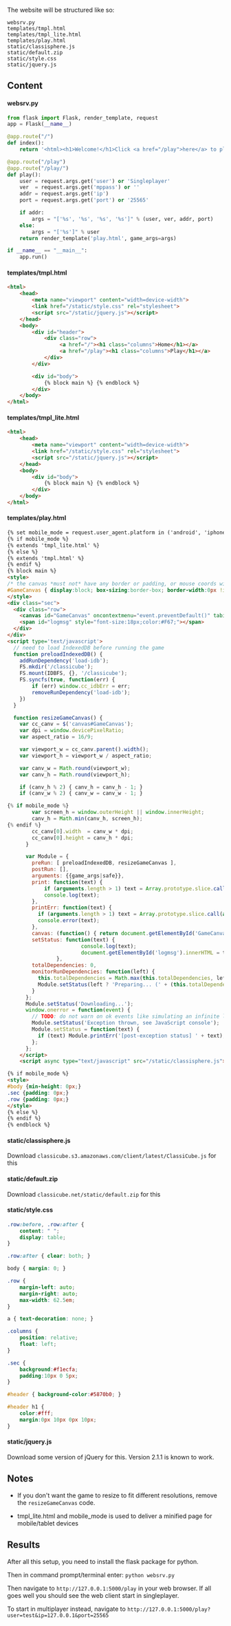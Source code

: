 The website will be structured like so:

```
websrv.py
templates/tmpl.html
templates/tmpl_lite.html
templates/play.html
static/classisphere.js
static/default.zip
static/style.css
static/jquery.js
```

## Content
#### websrv.py
```Python
from flask import Flask, render_template, request
app = Flask(__name__)

@app.route("/")
def index():
    return '<html><h1>Welcome!</h1>Click <a href="/play">here</a> to play</h1></html>'

@app.route("/play")
@app.route("/play/")
def play():
    user = request.args.get('user') or 'Singleplayer'
    ver  = request.args.get('mppass') or ''
    addr = request.args.get('ip')
    port = request.args.get('port') or '25565'

    if addr:
        args = "['%s', '%s', '%s', '%s']" % (user, ver, addr, port)
    else:
        args = "['%s']" % user
    return render_template('play.html', game_args=args)

if __name__ == "__main__":
    app.run()
```

#### templates/tmpl.html
```HTML
<html>
    <head>
        <meta name="viewport" content="width=device-width">
        <link href="/static/style.css" rel="stylesheet">
        <script src="/static/jquery.js"></script>
    </head>
    <body>
        <div id="header">
            <div class="row">
                 <a href="/"><h1 class="columns">Home</h1></a>
                 <a href="/play"><h1 class="columns">Play</h1></a>
            </div>
        </div>

        <div id="body">
            {% block main %} {% endblock %}
        </div>
    </body>
</html>
```

#### templates/tmpl_lite.html
```HTML
<html>
    <head>
        <meta name="viewport" content="width=device-width">
        <link href="/static/style.css" rel="stylesheet">
        <script src="/static/jquery.js"></script>
    </head>
    <body>
        <div id="body">
            {% block main %} {% endblock %}
        </div>
    </body>
</html>
```

#### templates/play.html
```HTML
{% set mobile_mode = request.user_agent.platform in ('android', 'iphone', 'ipad') %}
{% if mobile_mode %}
{% extends 'tmpl_lite.html' %}
{% else %}
{% extends 'tmpl.html' %}
{% endif %}
{% block main %}
<style>
/* the canvas *must not* have any border or padding, or mouse coords will be wrong */
#GameCanvas { display:block; box-sizing:border-box; border-width:0px !important; padding:0 !important; margin:0 auto; background-color: black; width:100%; height:auto; }
</style>
<div class="sec">
  <div class="row">
    <canvas id="GameCanvas" oncontextmenu="event.preventDefault()" tabindex=-1 width="1000" height="562"></canvas>
    <span id="logmsg" style="font-size:18px;color:#F67;"></span>
  </div>
</div>
<script type='text/javascript'>
  // need to load IndexedDB before running the game
  function preloadIndexedDB() {
    addRunDependency('load-idb');
    FS.mkdir('/classicube');
    FS.mount(IDBFS, {}, '/classicube');
    FS.syncfs(true, function(err) {
        if (err) window.cc_idbErr = err;
        removeRunDependency('load-idb');
    })
  }

  function resizeGameCanvas() {
    var cc_canv = $('canvas#GameCanvas');
    var dpi = window.devicePixelRatio;
    var aspect_ratio = 16/9;

    var viewport_w = cc_canv.parent().width();
    var viewport_h = viewport_w / aspect_ratio;

    var canv_w = Math.round(viewport_w);
    var canv_h = Math.round(viewport_h);

    if (canv_h % 2) { canv_h = canv_h - 1; }
    if (canv_w % 2) { canv_w = canv_w - 1; }

{% if mobile_mode %}
        var screen_h = window.outerHeight || window.innerHeight;
        canv_h = Math.min(canv_h, screen_h);
{% endif %}
        cc_canv[0].width  = canv_w * dpi;
        cc_canv[0].height = canv_h * dpi;
      }

      var Module = {
        preRun: [ preloadIndexedDB, resizeGameCanvas ],
        postRun: [],
        arguments: {{game_args|safe}},
        print: function(text) {
            if (arguments.length > 1) text = Array.prototype.slice.call(arguments).join(' ');
            console.log(text);
        },
        printErr: function(text) {
          if (arguments.length > 1) text = Array.prototype.slice.call(arguments).join(' ');
          console.error(text);
        },
        canvas: (function() { return document.getElementById('GameCanvas'); })(),
        setStatus: function(text) {
                        console.log(text);
                        document.getElementById('logmsg').innerHTML = text;
                },
        totalDependencies: 0,
        monitorRunDependencies: function(left) {
          this.totalDependencies = Math.max(this.totalDependencies, left);
          Module.setStatus(left ? 'Preparing... (' + (this.totalDependencies-left) + '/' + this.totalDependencies + ')' : 'All downloads complete.');
        }
      };
      Module.setStatus('Downloading...');
      window.onerror = function(event) {
        // TODO: do not warn on ok events like simulating an infinite loop or exitStatus
        Module.setStatus('Exception thrown, see JavaScript console');
        Module.setStatus = function(text) {
          if (text) Module.printErr('[post-exception status] ' + text);
        };
      };
    </script>
    <script async type="text/javascript" src="/static/classisphere.js"></script>

{% if mobile_mode %}
<style>
#body {min-height: 0px;}
.sec {padding: 0px;}
.row {padding: 0px;}
</style>
{% else %}
{% endif %}
{% endblock %}
```

#### static/classisphere.js
Download `classicube.s3.amazonaws.com/client/latest/ClassiCube.js` for this

#### static/default.zip
Download `classicube.net/static/default.zip` for this

#### static/style.css
```CSS
.row:before, .row:after {
    content: " ";
    display: table;
}

.row:after { clear: both; }

body { margin: 0; }

.row {
    margin-left: auto;
    margin-right: auto;
    max-width: 62.5em;
}

a { text-decoration: none; }

.columns {
    position: relative;
    float: left;
}

.sec {
    background:#f1ecfa;
    padding:10px 0 5px;
}

#header { background-color:#5870b0; }

#header h1 {
    color:#fff;
    margin:0px 10px 0px 10px;
}
```

#### static/jquery.js
Download some version of jQuery for this. Version 2.1.1 is known to work.

## Notes

* If you don't want the game to resize to fit different resolutions, remove the `resizeGameCanvas` code.

* tmpl_lite.html and mobile_mode is used to deliver a minified page for mobile/tablet devices

## Results

After all this setup, you need to install the flask package for python.

Then in command prompt/terminal enter: `python websrv.py`

Then navigate to `http://127.0.0.1:5000/play` in your web browser. If all goes well you should see the web client start in singleplayer.

To start in multiplayer instead, navigate to `http://127.0.0.1:5000/play?user=test&ip=127.0.0.1&port=25565`
